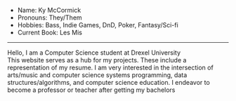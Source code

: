 *   Name: Ky McCormick
*   Pronouns: They/Them
*   Hobbies: Bass, Indie Games, DnD, Poker, Fantasy/Sci-fi
*   Current Book: Les Mis

- - -

Hello, I am a Computer Science student at Drexel University  
This website serves as a hub for my projects. These include a representation of my resume. I am very interested in the intersection of arts/music and computer science systems programming, data structures/algorithms, and computer science education. I endeavor to become a professor or teacher after getting my bachelors